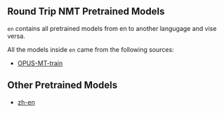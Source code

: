 ## Round Trip NMT Pretrained Models

`en` contains all pretrained models from en to another langugage and vise versa. 

All the models inside `en` came from the following sources:
- [OPUS-MT-train](https://github.com/Helsinki-NLP/OPUS-MT-train) 

## Other Pretrained Models
- [zh-en](https://github.com/twairball/fairseq-zh-en) 


